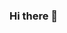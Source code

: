 ### Hi there 👋

<!--
**javierjpagan/javierjpagan** is a ✨ _special_ ✨ repository because its `README.md` (this file) appears on your GitHub profile.

Here are some ideas to get you started:

- 🔭 I’m currently working on ...
- 🌱 I’m currently learning ...
- 👯 I’m looking to collaborate on ...
- 🤔 I’m looking for help with ...
- 💬 Ask me about ...
- 📫 How to reach me: - [javierjpagan@gmail.com](mailto:javierjpagan@gmail.com)
- 😄 Pronouns: ...
- ⚡ Fun fact: ...

## Socials:

[![Instagram](https://img.shields.io/badge/-Instagram-black?style=flat-square&logo=instagram)](your_instagram_link)
[![Medium](https://img.shields.io/badge/-Medium-black?style=flat-square&logo=medium)](your_medium_link)
[![TikTok](https://img.shields.io/badge/-TikTok-black?style=flat-square&logo=tiktok)](your_tiktok_link)
[![Twitch](https://img.shields.io/badge/-Twitch-black?style=flat-square&logo=twitch)](your_twitch_link)
[![Twitter](https://img.shields.io/badge/-Twitter-black?style=flat-square&logo=twitter)](your_twitter_link)
[![YouTube](https://img.shields.io/badge/-YouTube-black?style=flat-square&logo=youtube)](your_youtube_link)

## Tech Stack:

![CSS3](https://img.shields.io/badge/-CSS3-black?style=flat-square&logo=css3)
![HTML5](https://img.shields.io/badge/-HTML5-black?style=flat-square&logo=html5)
![PHP](https://img.shields.io/badge/-PHP-black?style=flat-square&logo=php)
![JavaScript](https://img.shields.io/badge/-JavaScript-black?style=flat-square&logo=javascript)
![Bootstrap](https://img.shields.io/badge/-Bootstrap-black?style=flat-square&logo=bootstrap)
![jQuery](https://img.shields.io/badge/-jQuery-black?style=flat-square&logo=jquery)
![LESS](https://img.shields.io/badge/-LESS-black?style=flat-square&logo=less)
![NPM](https://img.shields.io/badge/-NPM-black?style=flat-square&logo=npm)
![SASS](https://img.shields.io/badge/-SASS-black?style=flat-square&logo=sass)
![Symfony](https://img.shields.io/badge/-Symfony-black?style=flat-square&logo=symfony)
![VueJS](https://img.shields.io/badge/-VueJS-black?style=flat-square&logo=vue.js)
![Webpack](https://img.shields.io/badge/-Webpack-black?style=flat-square&logo=webpack)
![NGINX](https://img.shields.io/badge/-NGINX-black?style=flat-square&logo=nginx)
![MySQL](https://img.shields.io/badge/-MySQL-black?style=flat-square&logo=mysql)
![GIMP](https://img.shields.io/badge/-GIMP-black?style=flat-square&logo=gimp)
![Docker](https://img.shields.io/badge/-Docker-black?style=flat-square&logo=docker)
![Notion](https://img.shields.io/badge/-Notion-black?style=flat-square&logo=notion)

## GitHub Trophies

![Trophies](https://github-profile-trophy.vercel.app/?username=joe1561)

## Random Dev Quote

> "Simplicity is prerequisite for reliability."
> - Edsger W. Dijkstra
